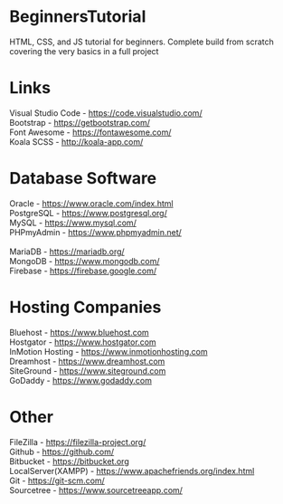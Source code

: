 # BeginnersTutorial

HTML, CSS, and JS tutorial for beginners. Complete build from scratch covering the very basics in a full project

# Links

Visual Studio Code - https://code.visualstudio.com/ <br/>
Bootstrap - https://getbootstrap.com/ <br/>
Font Awesome - https://fontawesome.com/ <br/>
Koala SCSS - http://koala-app.com/

# Database Software

Oracle - https://www.oracle.com/index.html <br/>
PostgreSQL - https://www.postgresql.org/ <br/>
MySQL - https://www.mysql.com/ <br/>
PHPmyAdmin - https://www.phpmyadmin.net/
<br/> <br/>
MariaDB - https://mariadb.org/ <br/>
MongoDB - https://www.mongodb.com/ <br/>
Firebase - https://firebase.google.com/

# Hosting Companies

Bluehost - https://www.bluehost.com <br/>
Hostgator - https://www.hostgator.com <br/>
InMotion Hosting - https://www.inmotionhosting.com <br/>
Dreamhost - https://www.dreamhost.com <br/>
SiteGround - https://www.siteground.com <br/>
GoDaddy - https://www.godaddy.com

# Other

FileZilla - https://filezilla-project.org/ <br/>
Github - https://github.com/ <br/>
Bitbucket - https://bitbucket.org <br/>
LocalServer(XAMPP) - https://www.apachefriends.org/index.html <br/>
Git - https://git-scm.com/ <br/>
Sourcetree - https://www.sourcetreeapp.com/ <br/>
